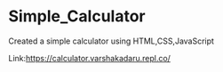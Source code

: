 # Simple_Calculator
Created a simple calculator using HTML,CSS,JavaScript

Link:https://calculator.varshakadaru.repl.co/
